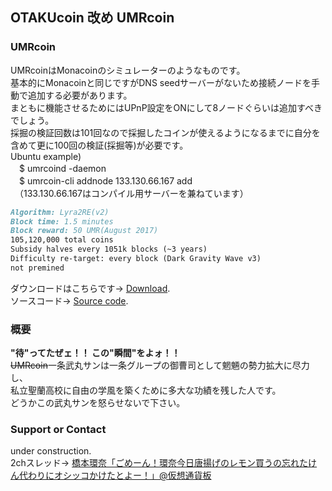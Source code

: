 ## OTAKUcoin 改め UMRcoin

### UMRcoin

UMRcoinはMonacoinのシミュレーターのようなものです。<br>
基本的にMonacoinと同じですがDNS seedサーバーがないため接続ノードを手動で追加する必要があります。<br>
まともに機能させるためにはUPnP設定をONにして8ノードぐらいは追加すべきでしょう。<br>
採掘の検証回数は101回なので採掘したコインが使えるようになるまでに自分を含めて更に100回の検証(採掘等)が必要です。<br>
Ubuntu example)<br>
　$ umrcoind -daemon<br>
　$ umrcoin-cli addnode 133.130.66.167 add<br>
　（133.130.66.167はコンパイル用サーバーを兼ねています）
```markdown
Algorithm: Lyra2RE(v2)
Block time: 1.5 minutes
Block reward: 50 UMR(August 2017)
105,120,000 total coins
Subsidy halves every 1051k blocks (~3 years)
Difficulty re-target: every block (Dark Gravity Wave v3)
not premined
```

ダウンロードはこちらです→ [Download](https://github.com/umarucoin/umrcoin/releases).<br>
ソースコード→ [Source code](https://github.com/umarucoin/umrcoin).

### 概要

<b>"待"ってたぜェ！！ この"瞬間"をよォ！！</b><br>
<s>UMRcoin</s>一条武丸サンは一条グループの御曹司として魍魎の勢力拡大に尽力し、<br>
私立聖蘭高校に自由の学風を築くために多大な功績を残した人です。<br>
どうかこの武丸サンを怒らせないで下さい。

### Support or Contact

under construction.<br>
2chスレッド→ [橋本環奈「ごめーん！環奈今日唐揚げのレモン買うの忘れたけん代わりにオシッコかけたとよー！」@仮想通貨板](https://fate.2ch.net/test/read.cgi/cryptocoin/1499216178/l50)
